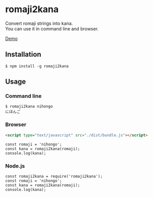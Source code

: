 # romaji2kana

Convert romaji strings into kana.  
You can use it in command line and browser.

[Demo](https://rikuson.github.io/romaji2kana/)

## Installation

```
$ npm install -g romaji2kana
```

## Usage

### Command line

```
$ romaji2kana nihongo
にほんご
```

### Browser

```html
<script type="text/javascript" src="./dist/bundle.js"></script>
```

```javascipt
const romaji = 'nihongo';
const kana = romaji2kana(romaji);
console.log(kana);
```

### Node.js

```javascipt
const romaji2kana = require('romaji2kana');
const romaji = 'nihongo';
const kana = romaji2kana(romaji);
console.log(kana);
```
